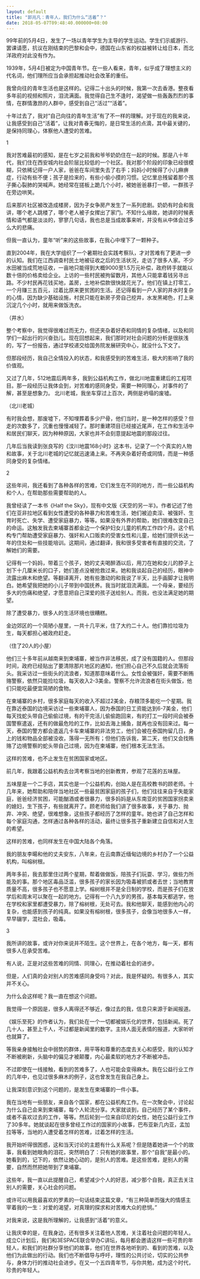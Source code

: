 ```yaml
---
layout: default
title: "郭兆凡：青年人，我们为什么“活着”？"
date: 2018-05-07T09:48:40.000000+08:00
---
```


99年前的5月4日，发生了一场以青年学生为主导的学生运动。学生们示威游行、罢课请愿，抗议在刚结束的巴黎和会中，德国在山东省的权益被转让给日本，而北洋政府对此没有作为。


1939年，5月4日被定为中国青年节。在一些人看来，青年，似乎成了理想主义的代名词，他们理所应当会承担起推动社会改革的重任。

我曾向往的青年生活也是这样的。记得二十出头的时候，我第一次去香港。整夜看多年前的视频和照片，泪流满面。我觉得自己生不逢时，渴望做一些轰轰烈烈的事情，在群情激昂的人群中，感受到自己“活过”“活着”。

十年过去了，我对“自己向往的青年生活”有了不一样的理解。对于现在的我来说，让我感受到自己“活着”，让我对青春无悔的，是日常生活的点滴，其中最关键的，是保持同理心，体察他人遭受的苦难。

1

我对苦难最初的感知，是在七岁之前我和爷爷奶奶住在一起的时候。那是八十年代，我们住在西安城内社会阶层比较低的一个社区。我对那个阶段的印象已经很模糊，只依稀记得一户人家，爸爸在车间里失去了右手；妈妈小时候得了小儿麻痹症，行动有些不便；孩子是捡来的，有些小偷小摸的习惯。记忆里总残留着那个孩子撕心裂肺的哭喊声。她经常在搓板上跪几个小时，被她爸爸暴打一顿，一群孩子在旁边哄笑。


后来那片社区被改造成楼房，因为子女争房产发生了一系列悲剧。奶奶有时会和我讲，哪个老人跳楼了，哪个老人被子女撵出了家门。不知什么缘故，她讲的时候表情和语气都是淡淡的，寥寥几句话，我也总是当成故事来听，并没有从中体会过多么大的悲痛。

但我一直认为，童年“听”来的这些故事，在我心中埋下了一颗种子。

直到2004年，我在大学组织了一个暑期社会实践考察队，才对苦难有了更进一步的认知。我们在江西调查村民土地被征收之后的生活状况，走访了很多人家。不少水田被当成荒地征收，一亩地只能得到大概9000至1.5万元补偿，政府转手就能以数十倍的价格卖给企业。上访的一些村民被拘留数月，其他人只能拿着钱另寻出路。不少村民再花钱买地，盖房，土地补偿款很快就花光了。他们在镇上打零工，一个月赚三五百元，过着比原来更贫困的生活。还记得看到一户人家的井水时复杂的心情，因为缺少基础设施，村民只能在新房子旁自己挖井，水发黑褐色，打上来沉淀几个小时，就用来做饭洗衣。


（井水）

整个考察中，我觉得很难过而无力，但还夹杂着好奇和同情的复杂情绪，以及和同学们一起出行的兴奋劲儿。现在回想起来，我们那时对社会问题的分析是很肤浅的，写了一份报告，通过学校递交给国务院发展研究中心，就没什么下文了。

但那段经历，我自己全情投入的状态，和我感受到的苦难生活，极大的影响了我的价值观。

又过了几年，512地震后两年多，我到公益机构工作，做北川地震重建后的工程项目。那一段经历让我体会到，对苦难的感同身受，需要一种同理心，对事件的了解，甚至是想象力。 北川老城，我坐车穿过上百次，两侧是坍塌的废墟。


（北川老城）

有时我会想，那废墟下，不知埋葬着多少尸骨，他们当时，是一种怎样的感受？但走的次数多了，沉重也慢慢减轻了。那时重建项目已经接近尾声，在工作和生活中和居民们聊天，因为种种原因，大家也并不会刻意提起地震的那段过往。


几年后当我读到张良写的《汶川地震168小时》这本书，记录了一个个真实的人物和故事，关于北川老城的记忆就迅速涌上来。不再夹杂着好奇或同情，而是一种感同身受的复杂情绪。

2

这些年间，我还看到了各种各样的苦难，它们发生在不同的地方，而一些公益机构和个人，在帮助那些需要帮助的人。


我曾经读了一本书《Half the Sky》，现有中文版《天空的另一半》。作者记述了他们在亚非拉地区看到女性遭受的各种暴力和苦难生活，她们被迫卖淫、被强奸、生育时死亡、失学、遭受家庭暴力，等等。如果没有外界的帮助，她们很难改变自己的命运。这触发我去柬埔寨首都金边一个保护妇女儿童的机构工作四个月。这个机构专门帮助遭受家庭暴力、强奸和人口贩卖的受害女性和儿童，给她们提供长达一年的住处和一些技能培训。这期间，通过翻译，我和很多受害者有直接的交流，了解她们的需要。

记得有一个妈妈，带着三个孩子，她的丈夫喝醉酒以后，用刀在她和女儿的脖子上划下十几厘米长的口子，她们差点没被抢救过来。她和我谈起自己的经历，眼神中流露出麻木和绝望。等翻译离开，她有些激动的和我说了半天，比手画脚才让我明白。她希望我把她的小儿子带到中国抚养。我当时就泪流满面。一个母亲，要经历多大的伤痛和绝望，才愿意把自己深爱的孩子送给别人。而我，也没法满足她的期望。

除了遭受暴力，很多人的生活环境也很糟糕。

金边郊区的一个简陋小屋里，一共十几平米，住了大约二十人。他们靠捡垃圾为生，每天都担心被政府赶走。


（住了20人的小屋）

他们三十多年前从越南来到柬埔寨，被当作非法移民，成了没有国籍的人。但那段时间，政府已经贴出了要清除那片地区的通知，他们担心自己不久后就会流落街头。我采访过一些街头的流浪者，知道那意味着什么。女性会被强奸，需要不断贿赂警察，依然只能捡垃圾，每天收入2-3美金。警察不允许流浪者在街头做饭，他们只能吃最便宜简陋的食物。

在柬埔寨的乡村，很多家庭每天的收入不超过2美金，存粮顶多能吃一个星期。我在靠近泰国的边境采访过一些柬埔寨人，因为泰国的日工资能达到6-7美金，他们每天找蛇头带自己偷偷过境，有的干完活儿偷偷跑回来，有的打工一段时间会被泰国警察遣返，还有的做最危险的工作，比如去海上捕鱼，就再也没有回来过。每一天，泰国的警方都会遣返几卡车柬埔寨的非法劳工，他们会被在泰国拘留几日，身上的钱和物品全部被没收，落得一无所有；但他们告诉我，第二天，他们又会找贿赂了边境警察的蛇头带自己过境，因为在柬埔寨，他们根本无法生活。

这样的苦难，也不止发生在贫困国家或地区。

前几年，我跟着公益机构去台湾考察当地的创新教育，参观了花莲的五味屋。

五味屋是一个二手店，其实也是一个公益机构，创始人是在高校教书的顾老师。十几年来，她帮助和陪伴当地社区一些最贫困家庭的孩子们，他们往往来自于失能家庭，爸爸经济贫困，可能酗酒或者很暴力，很多妈妈是从东南亚的贫困国家拐卖来的媳妇，生下孩子，有些就离开了。顾老师给我们讲了很多故事，关于暴力、抛弃、冲突、绝望，很难想象，这些孩子都经历了怎样的童年。她也讲了自己怎样和每个家庭沟通，怎样通过各种各样的活动，最终让很多孩子重新建立自信和对人生的希望。

这样的苦难，也同样发生在中国大陆各个角落。

我的朋友李暘和他的丈夫安东，八年来，在云南靠近缅甸边境的乡村办了一个公益机构，叫榕树根。

两年多前，我去那里住过两个星期，帮着做做饭，陪孩子们玩耍、学习，做些力所能及的事。那个地区毒品泛滥，很多孩子的家长因为吸毒被抓或者去世；当地教育质量不高，很多孩子也不愿意上学。榕树根并不是全日制的学校，而是孩子们在放学后和周末可以聚在一起的地方。记得有一个八九岁的男孩，基本每天都逃学，他在学校和家里都遭受暴力，除了榕树根，无处可去。我和他聊天，能感到他内心的复杂，也能感到孩子的纯真。如果没有榕树根，很多孩子，会像当地很多人一样，早早辍学，混社会，吸毒。

3

我所讲的故事，或许对你来说并不陌生。这个世界上，在各个地方，每一天，都有很多人在承受苦难。


有人说，正是对这些苦难的同情、同理心，在推动着社会的进步。

但是，人们真的会对别人的苦难感同身受吗？对此，我是怀疑的。有很多人，其实并不关心。

为什么会这样呢？我一直在想这个问题。

我觉得一个原因是，很多人离得还不够近，像过去的我，信息只来源于新闻报道。

《娱乐至死》的作者认为，我们处在一个一切都被娱乐化的世界，包括新闻。死了几十人，甚至上千人，不过都是新闻里的数字。主持人面无表情的报道，大家听听也就算了。

等我亲身接触社会中弱势的群体，用平等和尊重的态度去关心和感受，我的认知才不断被刷新，头脑中的偏见才被颠覆，内心最柔软的地方才不断被冲击。

不过即使在一线接触，看到的苦难多了，人也可能会变得麻木。我在公益行业工作的几年中，也见过很多麻木的例子，这也曾发生在我自己身上。

让我深刻意识到这个问题的，是发生在柬埔寨的一件小事。

我在当地有一些朋友，来自各个国家，都在公益机构工作。在一次聚会中，讨论起为什么自己会来到柬埔寨，每个人轮流分享。大家就谈到，自己经历了某个事件，或者不喜欢过去的工作，等等。然后轮到一位来自印尼的女性，她在公益行业工作了30多年。她就谈起在很多曾经工作过的国家的小故事，巴布亚新几内亚，孟加拉等等，当地的人遭受着怎样的苦难，过着怎样的生活。

我开始听得很困惑，这和当天讨论的主题有什么关系呢？但是随着她讲一个个的故事，我看到她眼角的泪花，突然明白了：只有她的故事里，那个“自我”是最小的。她看到的，记下的，依然让她心动的，是别人的苦难。是这些苦难，是别人的需要，自然而然把她带到了柬埔寨。

这些年，我一直以此提醒自己，希望减少个人的好恶，减少那个自我，真正去关注别人的需要，关心社会的问题。

或许可以用我最喜欢的罗素的一句话结束这篇文章，“有三种简单而强大的情感主宰着我的一生：对爱的渴望，对真理的探求和对苦难大众的悲悯。”

对我来说，这是我所理解的，让我感到“活着”的意义。

让我庆幸的是，在我身边，还有很多关注着他人苦难，关注着社会问题的年轻人。成立C计划后，我们和3ESPACE联合举办C讲坛，每月都会邀请这样一些可贵的年轻人，和我们的社群分享他们的故事，他们在世界各地听到的、看到的苦难，以及他们为此做出的行动。我们也不断倡导与呼吁，理性的公共讨论，切实的公共参与，身体力行的推动社会进步。在又一个五四青年节，与你共勉，成为这个时代，珍贵的年轻人。

